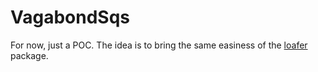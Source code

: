 # VagabondSqs

For now, just a POC. The idea is to bring the same easiness of the [loafer](https://github.com/georgeyk/loafer) package.